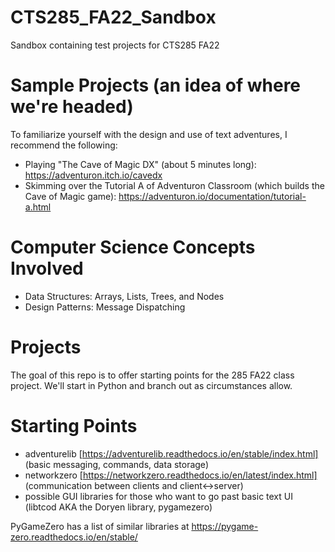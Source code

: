 # CTS285_FA22_Sandbox
Sandbox containing test projects for CTS285 FA22

# Sample Projects (an idea of where we're headed)
To familiarize yourself with the design and use of text adventures, I recommend the following:
- Playing "The Cave of Magic DX" (about 5 minutes long): https://adventuron.itch.io/cavedx
- Skimming over the Tutorial A of Adventuron Classroom (which builds the Cave of Magic game): https://adventuron.io/documentation/tutorial-a.html

# Computer Science Concepts Involved 
- Data Structures: Arrays, Lists, Trees, and Nodes
- Design Patterns: Message Dispatching

# Projects
The goal of this repo is to offer starting points for the 285 FA22 class project. We'll start in Python and branch out as circumstances allow.

# Starting Points
- adventurelib [https://adventurelib.readthedocs.io/en/stable/index.html] (basic messaging, commands, data storage)
- networkzero [https://networkzero.readthedocs.io/en/latest/index.html] (communication between clients and client<->server)
- possible GUI libraries for those who want to go past basic text UI (libtcod AKA the Doryen library, pygamezero)

PyGameZero has a list of similar libraries at https://pygame-zero.readthedocs.io/en/stable/

